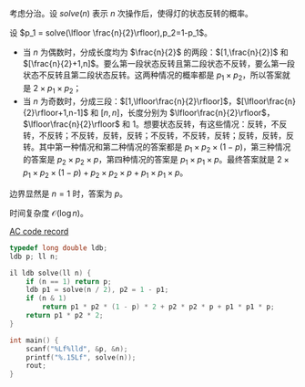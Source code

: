 
考虑分治。设 $solve(n)$ 表示 $n$ 次操作后，使得灯的状态反转的概率。

设 $p_1 = solve(\lfloor \frac{n}{2}\rfloor),p_2=1-p_1$。

- 当 $n$ 为偶数时，分成长度均为 $\frac{n}{2}$ 的两段：$[1,\frac{n}{2}]$ 和 $[\frac{n}{2}+1,n]$。要么第一段状态反转且第二段状态不反转，要么第一段状态不反转且第二段状态反转。这两种情况的概率都是 $p_1\times p_2$，所以答案就是 $2\times p_1\times p_2$；
- 当 $n$ 为奇数时，分成三段：$[1,\lfloor\frac{n}{2}\rfloor]$，$[\lfloor\frac{n}{2}\rfloor+1,n-1]$ 和 $[n,n]$，长度分别为 $\lfloor\frac{n}{2}\rfloor$，$\lfloor\frac{n}{2}\rfloor$ 和 $1$。想要状态反转，有这些情况：反转，不反转，不反转；不反转，反转，反转；不反转，不反转，反转；反转，反转，反转。其中第一种情况和第二种情况的答案都是 $p_1\times p_2\times (1-p)$，第三种情况的答案是 $p_2\times p_2\times p$，第四种情况的答案是 $p_1\times p_1\times p$。最终答案就是 $2\times p_1\times p_2\times (1-p) + p_2\times p_2\times p + p_1\times p_1\times p$。

边界显然是 $n=1$ 时，答案为 $p$。

时间复杂度 $\mathcal O(\log n)$。

[AC code record](https://www.luogu.com.cn/record/108770777)

```cpp
typedef long double ldb;
ldb p; ll n;

il ldb solve(ll n) {
	if (n == 1) return p;
	ldb p1 = solve(n / 2), p2 = 1 - p1;
	if (n & 1)
		return p1 * p2 * (1 - p) * 2 + p2 * p2 * p + p1 * p1 * p;
	return p1 * p2 * 2;
}

int main() {
	scanf("%Lf%lld", &p, &n);
	printf("%.15Lf", solve(n));
	rout;
}
```